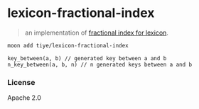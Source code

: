 # lexicon-fractional-index

> an implementation of [fractional index for lexicon](https://github.com/sh-tiye/lexicon-fractional-index/).

```bash
moon add tiye/lexicon-fractional-index
```

```moonbit
key_between(a, b) // generated key between a and b
n_key_between(a, b, n) // n generated keys between a and b
```

### License

Apache 2.0
